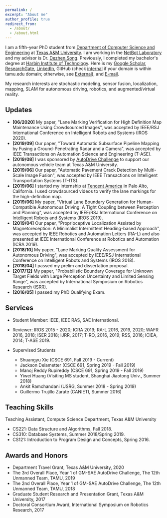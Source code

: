 ```yaml
---
permalink: /
excerpt: "About me"
author_profile: true
redirect_from: 
  - /about/
  - /about.html
---
```

I am a fifth-year PhD student from [Department of Computer Science and Engineering](https://engineering.tamu.edu/cse/index.html) at [Texas A&M University](https://www.tamu.edu/). I am working in the [NetBot Laboratory](http://telerobot.cs.tamu.edu/) and my advisor is Dr. [Dezhen Song](http://faculty.cs.tamu.edu/dzsong/). Previously, I completed my bachelor's degree at [Harbin Institute of Technology](http://en.hit.edu.cn/).<!--- Here is my [resume](https://drive.google.com/file/d/15nmx0AYEzyDuG-Eg7kDtm7bIGg2_xdhA/view?usp=sharing).--> Here is my [Google Scholar](https://scholar.google.com/citations?user=0lVZNXIAAAAJ&hl=en), [ResearchGate](https://www.researchgate.net/profile/Binbin_Li14), [LinkedIn](https://www.linkedin.com/in/binbinli-tamu), GitHub (check [internal](https://github.tamu.edu/BinbinLi?tab=repositories) if your domain is within tamu.edu domain; otherwise, see [External](https://github.com/bli-tamu/)), and [E-mail](mailto:libinbinhit@gmail.com?subject=[GitHub]%20Source%20Han%20Sans).

My research interests are stochastic modeling, sensor fusion, localization, mapping, SLAM for autonomous driving, robotics, and augmented/virtual reality. 

Updates
------
* **[06/2020]** My paper, "Lane Marking Verification for High Definition Map Maintenance Using Crowdsourced Images", was accepted by IEEE/RSJ International Conference on Intelligent Robots and Systems (IROS 2020).
* **[2019/09]** Our paper, "Toward Automatic Subsurface Pipeline Mapping by Fusing a Ground-Penetrating Radar and a Camera", was accepted by IEEE Transactions on Automation Science and Engineering (T-ASE).
* **[2019/08]** I was sponsored by [AutoDrive Challenge](http://autodrive.tamu.edu/) to support our autonomous vehicle team at Texas A&M University.
* **[2019/06]** Our paper, "Automatic Pavement Crack Detection by Multi-Scale Image Fusion", was accepted by IEEE Transactions on Intelligent Transportation Systems (T-ITS).
* **[2019/06]** I started my internship at [Tencent America](https://www.tencent.com/en-us/) in Palo Alto, California. I used crowdsourced videos to verify the lane markings for the high-definition map.
* **[2019/06]** My paper, "Virtual Lane Boundary Generation for Human-Compatible Autonomous Driving: A Tight Coupling between Perception and Planning", was accepted by IEEE/RSJ International Conference on Intelligent Robots and Systems (IROS 2019). 
* **[2019/04]** Our paper, "Proprioceptive Localization Assisted by Magnetoreception: A Minimalist Intermittent Heading-based Approach", was accepted by IEEE Robotics and Automation Letters (RA-L) and also presented at IEEE International Conference at Robotics and Automation (ICRA 2019).
* **[2018/10]** My paper, "Lane Marking Quality Assessment for Autonomous Driving", was accepted by IEEE/RSJ International Conference on Intelligent Robots and Systems (IROS 2018).
* **[2018/04]** I passed my prelim  and dissertation proposal. 
* **[2017/12]** My paper, "Probabilistic Boundary Coverage for Unknown Target Fields with Large Perception Uncertainty and Limited Sensing Range", was accepted by International Symposium on Robotics Research (ISRR).
* **[2016/05]** I passed my PhD Qualifying Exam. 

Services
------
* Student Member: IEEE, IEEE RAS, SAE International.
* Reviewer:  IROS 2015 - 2020; ICRA 2019; RA-L 2016, 2019, 2020; WAFR 2016, 2018; ISER 2018; IJRR, 2017; T-RO, 2016, 2019; RSS, 2016; ICIEA, 2014; T-ASE 2019.

* Supervised Students
  * Shuangyu Xie (CSCE 691, Fall 2019 - Current)
  * Jackson Delametter (CSCE 691, Spring 2019 - Fall 2019)
  * Manoj Reddy Rupireddy (CSCE 691, Spring 2019 - Fall 2019)
  * Yiwei Huang (Visiting MS student, Shanghai Jiaotong Univ., Summer 2018)
  * Ankit Ramchandani (USRG, Summer 2018 - Spring 2019)
  * Guillermo Trujillo Zarate (CANIETI, Summer 2016)

Teaching Skills
------
Teaching Assistant, Compute Science Department, Texas A&M University
* CS221: Data Structure and Algorithms, Fall 2018.
* CS310: Database Systems, Summer 2018/Spring 2019.
* CS121: Introduction to Program Design and Concepts, Spring 2016.

Awards and Honors
------
* Department Travel Grant, Texas A&M University, 2020
* The 3rd Overall Place, Year 1 of GM-SAE AutoDrive Challenge, The 12th Unmanned Team, TAMU, 2019
* The 2nd Overall Place, Year 1 of GM-SAE AutoDrive Challenge, The 12th Unmanned Team, TAMU, 2018
* Graduate Student Research and Presentation Grant, Texas A&M University, 2017
* Doctoral Consortium Award, International Symposium on Robotics Research, 2017
